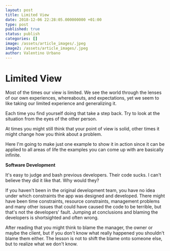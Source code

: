 ```yaml
---
layout: post
title: Limited View
date: 2018-12-06 22:28:05.000000000 +01:00
type: post
published: true
status: publish
categories: []
image: /assets/article_images/.jpeg
image2: /assets/article_images/.jpeg
author: Valentino Urbano
---
```


# Limited View

Most of the times our view is limited. We see the world through the lenses of our own experiences, whereabouts, and expectations, yet we seem to like taking our limited experience and generalizing it.

Each time you find yourself doing that take a step back. Try to look at the situation from the eyes of the other person.

At times you might still think that your point of view is solid, other times it might change how you think about a problem.

Here I'm going to make just one example to show it in action since it can be applied to all areas of life the examples you can come up with are basically infinite.

**Software Development**

It's easy to judge and bash previous developers. Their code sucks. I can't believe they did it like that. Why would they?

If you haven't been in the original development team, you have no idea under which constraints the app was designed and developed. There might have been time constraints, resource constraints, management problems and many other issues that could have caused the code to be terrible, but that's not the developers' fault. Jumping at conclusions and blaming the developers is shortsighted and often wrong.

After reading that you might think to blame the manager, the owner or maybe the client, but if you don't know what really happened you shouldn't blame them either. The lesson is not to shift the blame onto someone else, but to realize what we don't know.
